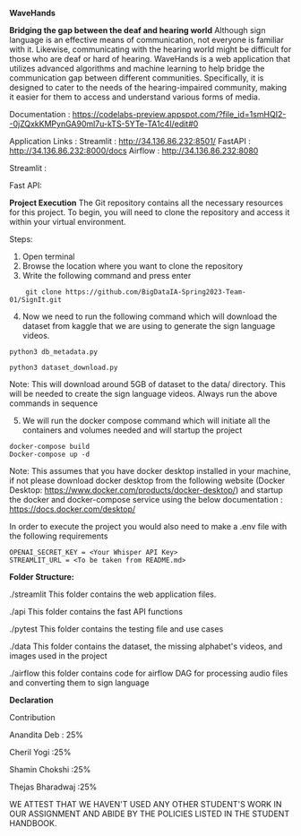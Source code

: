 **WaveHands**


**Bridging the gap between the deaf and hearing world**
Although sign language is an effective means of communication, not everyone is familiar with it. Likewise, communicating with the hearing world might be difficult for those who are deaf or hard of hearing. 
WaveHands is a web application that utilizes advanced algorithms and machine learning to help bridge the communication gap between different communities. Specifically, it is designed to cater to the needs of the hearing-impaired community, making it easier for them to access and understand various forms of media.

Documentation : https://codelabs-preview.appspot.com/?file_id=1smHQI2--0jZQxkKMPynGA90ml7u-kTS-5YTe-TA1c4I/edit#0

Application Links : 
    Streamlit : http://34.136.86.232:8501/
    FastAPI : http://34.136.86.232:8000/docs
    Airflow : http://34.136.86.232:8080

Streamlit : 

Fast API: 

**Project Execution**
The Git repository contains all the necessary resources for this project. 
To begin, you will need to clone the repository and access it within your virtual environment.

Steps:
1. Open terminal
2. Browse the location where you want to clone the repository
3. Write the following command and press enter
``````````````````````````````````````````````````````````````````````````
    git clone https://github.com/BigDataIA-Spring2023-Team-01/SignIt.git
``````````````````````````````````````````````````````````````````````````
4. Now we need to run the following command which will download the dataset from kaggle that we are using to generate the sign language videos.

``````````````````````````
python3 db_metadata.py
``````````````````````````
````````````````````````````
python3 dataset_download.py
````````````````````````````

Note: This will download around 5GB of dataset to the data/ directory. This will be needed to create the sign language videos. Always run the above commands in sequence

5. We will run the docker compose command which will initiate all the containers and volumes needed and will startup the project

``````````````````````
docker-compose build
Docker-compose up -d
```````````````````````

Note: This assumes that you have docker desktop installed in your machine, if not please download docker desktop from the following website (Docker Desktop: https://www.docker.com/products/docker-desktop/) and startup the docker and docker-compose service using the below documentation : https://docs.docker.com/desktop/

In order to execute the project you would also need to make a .env file with the following requirements

```````````````````````````````````````````````
OPENAI_SECRET_KEY = <Your Whisper API Key>
STREAMLIT_URL = <To be taken from README.md>
```````````````````````````````````````````````

**Folder Structure:**

./streamlit
This folder contains the web application files.

./api
This folder contains the fast API functions
        
./pytest
This folder contains the testing file and use cases
        
./data
This folder contains the dataset, the missing alphabet's videos, and images used in the project     
        
./airflow
this folder contains code for airflow DAG for processing audio files and converting them to sign language
        
        
**Declaration**

Contribution

Anandita Deb : 25%

Cheril Yogi :25%

Shamin Chokshi :25%

Thejas Bharadwaj :25%

WE ATTEST THAT WE HAVEN'T USED ANY OTHER STUDENT'S WORK IN OUR ASSIGNMENT AND ABIDE BY THE POLICIES LISTED IN THE STUDENT HANDBOOK.
